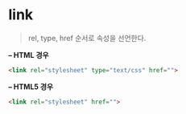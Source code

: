 # link
> rel, type, href 순서로 속성을 선언한다.

**– HTML 경우**
``` html
<link rel="stylesheet" type="text/css" href="">
```
**– HTML5 경우**
``` html
<link rel="stylesheet" href="">
```